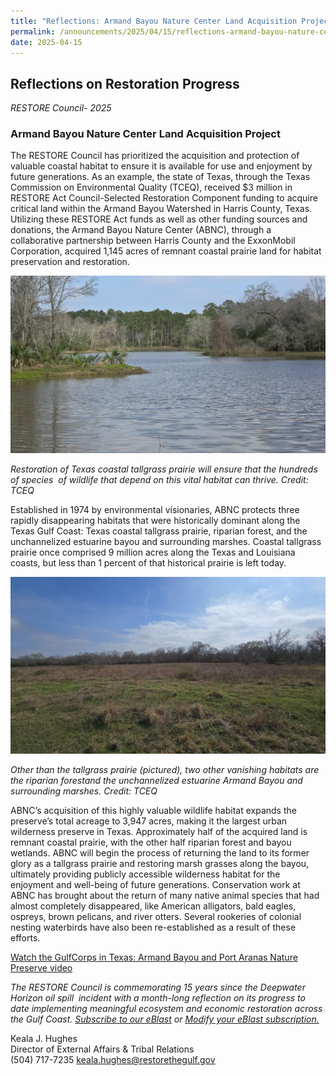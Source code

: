 ```yaml
---
title: "Reflections: Armand Bayou Nature Center Land Acquisition Project"
permalink: /announcements/2025/04/15/reflections-armand-bayou-nature-center-land-acquisition-project/
date: 2025-04-15
---
```


## Reflections on Restoration Progress

_RESTORE Council- 2025_

### Armand Bayou Nature Center Land Acquisition Project

The RESTORE Council has prioritized the acquisition and protection of valuable coastal habitat to ensure it is available for use and enjoyment by future generations. As an example, the state of Texas, through the Texas Commission on Environmental Quality (TCEQ), received $3 million in RESTORE Act Council-Selected Restoration Component funding to acquire critical land within the Armand Bayou Watershed in Harris County, Texas. Utilizing these RESTORE Act funds as well as other funding sources and donations, the Armand Bayou Nature Center (ABNC), through a collaborative partnership between Harris County and the ExxonMobil Corporation, acquired 1,145 acres of remnant coastal prairie land for habitat preservation and restoration.

![Restoration of Texas coastal tallgrass prairie](/img/Texas_coastal_tallgrass_prairie_restoration.jpg)

_Restoration of Texas coastal tallgrass prairie will ensure that the hundreds of species  of wildlife that depend on this vital habitat can thrive. Credit: TCEQ_

Established in 1974 by environmental visionaries, ABNC protects three rapidly disappearing habitats that were historically dominant along the Texas Gulf Coast: Texas coastal tallgrass prairie, riparian forest, and the unchannelized estuarine bayou and surrounding marshes. Coastal tallgrass prairie once comprised 9 million acres along the Texas and Louisiana coasts, but less than 1 percent of that historical prairie is left today.

![Tallgrass prairie at Armand Bayou ](/img/Texas_tallgrass_prairie_ArmandBayou.jpg)

_Other than the tallgrass prairie (pictured), two other vanishing habitats are the riparian forestand the unchannelized estuarine Armand Bayou and surrounding marshes. Credit: TCEQ_

ABNC’s acquisition of this highly valuable wildlife habitat expands the preserve’s total acreage to 3,947 acres, making it the largest urban wilderness preserve in Texas. Approximately half of the acquired land is remnant coastal prairie, with the other half riparian forest and bayou wetlands. ABNC will begin the process of returning the land to its former glory as a tallgrass prairie and restoring marsh grasses along the bayou, ultimately providing publicly accessible wilderness habitat for the enjoyment and well-being of future generations. Conservation work at ABNC has brought about the return of many native animal species that had almost completely disappeared, like American alligators, bald eagles, ospreys, brown pelicans, and river otters. Several rookeries of colonial nesting waterbirds have also been re-established as a result of these efforts.

[Watch the GulfCorps in Texas: Armand Bayou and Port Aranas Nature Preserve video](https://www.youtube.com/watch?v=PGv8lITMdC8)

*The RESTORE Council is commemorating 15 years since the Deepwater Horizon oil spill  incident with a month-long reflection on its progress to date implementing meaningful ecosystem and economic restoration across the Gulf Coast.* [_Subscribe to our eBlast_](https://www.restorethegulf.gov/apps/eblast/Subscribe.aspx) *or* [_Modify your eBlast subscription._](https://www.restorethegulf.gov/apps/eblast/ModifyInformation.aspx)

Keala J. Hughes  
Director of External Affairs & Tribal Relations  
(504) 717-7235
keala.hughes@restorethegulf.gov
